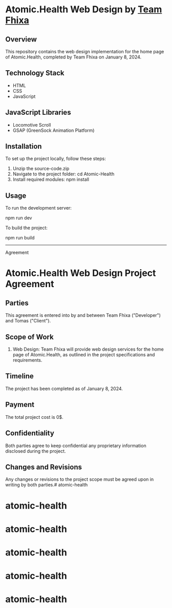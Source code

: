 # Atomic.Health Web Design by [Team Fhixa](https://fhixa.com)

## Overview

This repository contains the web design implementation for the home page of Atomic.Health, completed by Team Fhixa on January 8, 2024.

## Technology Stack

- HTML
- CSS
- JavaScript

## JavaScript Libraries

- Locomotive Scroll
- GSAP (GreenSock Animation Platform)

## Installation

To set up the project locally, follow these steps:
1. Unzip the source-code.zip
2. Navigate to the project folder: cd Atomic-Health
3. Install required modules: npm install

## Usage

To run the development server:


npm run dev


To build the project:


npm run build


---

Agreement

# Atomic.Health Web Design Project Agreement

## Parties

This agreement is entered into by and between Team Fhixa ("Developer") and Tomas ("Client").

## Scope of Work

1. Web Design: Team Fhixa will provide web design services for the home page of Atomic.Health, as outlined in the project specifications and requirements.


## Timeline

The project has been completed as of January 8, 2024.

## Payment

The total project cost is 0$.


## Confidentiality

Both parties agree to keep confidential any proprietary information disclosed during the project.

## Changes and Revisions

Any changes or revisions to the project scope must be agreed upon in writing by both parties.# atomic-health
# atomic-health
# atomic-health
# atomic-health
# atomic-health
# atomic-health
